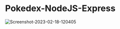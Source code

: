 # Pokedex-NodeJS-Express
<img src="https://i.ibb.co/5n35mDY/Screenshot-2023-02-18-120405.jpg" alt="Screenshot-2023-02-18-120405" border="0">
